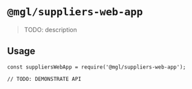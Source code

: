 # `@mgl/suppliers-web-app`

> TODO: description

## Usage

```
const suppliersWebApp = require('@mgl/suppliers-web-app');

// TODO: DEMONSTRATE API
```
